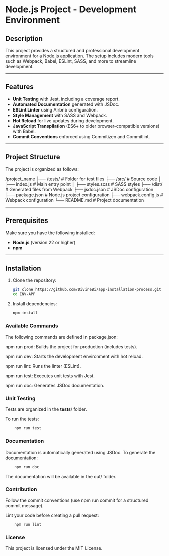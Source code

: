 # Node.js Project - Development Environment

## Description
This project provides a structured and professional development environment for a Node.js application. The setup includes modern tools such as Webpack, Babel, ESLint, SASS, and more to streamline development.

---

## Features
- **Unit Testing** with Jest, including a coverage report.
- **Automated Documentation** generated with JSDoc.
- **ESLint Linter** using Airbnb configuration.
- **Style Management** with SASS and Webpack.
- **Hot Reload** for live updates during development.
- **JavaScript Transpilation** (ES6+ to older browser-compatible versions) with Babel.
- **Commit Conventions** enforced using Commitizen and Commitlint.

---

## Project Structure
The project is organized as follows:

/project_name ├── /tests/ # Folder for test files ├── /src/ # Source code │ ├── index.js # Main entry point │ ├── styles.scss # SASS styles ├── /dist/ # Generated files from Webpack ├── jsdoc.json # JSDoc configuration ├── package.json # Node.js project configuration ├── webpack.config.js # Webpack configuration └── README.md # Project documentation


---

## Prerequisites
Make sure you have the following installed:
- **Node.js** (version 22 or higher)
- **npm** 

---

## Installation
1. Clone the repository:
   ```bash
   git clone https://github.com/DivineBi/app-installation-process.git
   cd ENV-APP

2. Install dependencies:

    ```bash
    npm install

### Available Commands
The following commands are defined in package.json:

npm run prod: Builds the project for production (includes tests).

npm run dev: Starts the development environment with hot reload.

npm run lint: Runs the linter (ESLint).

npm run test: Executes unit tests with Jest.

npm run doc: Generates JSDoc documentation.

### Unit Testing
Tests are organized in the __tests__/ folder.

To run the tests:

```bash
    npm run test
```
    

### Documentation
Documentation is automatically generated using JSDoc. To generate the documentation:

```bash
    npm run doc
```

The documentation will be available in the out/ folder.

### Contribution
Follow the commit conventions (use npm run commit for a structured commit message).

Lint your code before creating a pull request:

```bash
    npm run lint
```

### License
This project is licensed under the MIT License.



